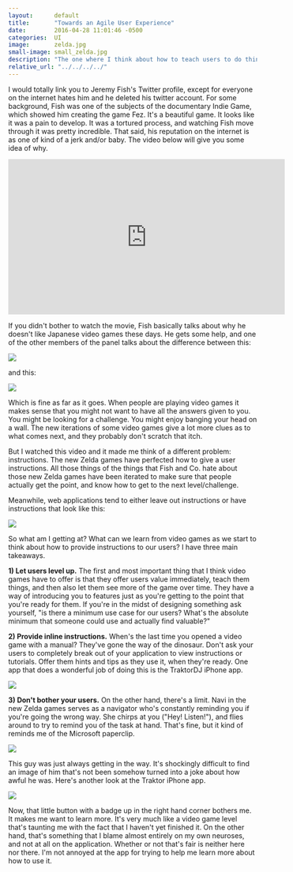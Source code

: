 ```yaml
---
layout:      default
title:       "Towards an Agile User Experience"
date:        2016-04-28 11:01:46 -0500
categories:  UI
image:       zelda.jpg
small-image: small_zelda.jpg
description: "The one where I think about how to teach users to do things."
relative_url: "../../../../"
---
```

I would totally link you to Jeremy Fish's Twitter profile, except for everyone on the internet hates him and he deleted his twitter account. For some background, Fish was one of the subjects of the documentary Indie Game, which showed him creating the game Fez. It's a beautiful game. It looks like it was a pain to develop. It was a tortured process, and watching Fish move through it was pretty incredible. That said, his reputation on the internet is as one of kind of a jerk and/or baby. The video below will give you some idea of why.

<iframe width="560" height="315" src="https://www.youtube.com/embed/yKUGwlFJAHw" frameborder="0" allowfullscreen></iframe>

If you didn't bother to watch the movie, Fish basically talks about why he doesn't like Japanese video games these days. He gets some help, and one of the other members of the panel talks about the difference between this:

<img src="{{ page.relative_url }}image/itsdangerous.jpg">


and this:


<img src="{{ page.relative_url }}image/navi.jpg">


Which is fine as far as it goes. When people are playing video games it makes sense that you might not want to have all the answers given to you. You might be looking for a challenge. You might enjoy banging your head on a wall. The new iterations of some video games give a lot more clues as to what comes next, and they probably don't scratch that itch.

But I watched this video and it made me think of a different problem: instructions. The new Zelda games have perfected how to give a user instructions. All those things of the things that Fish and Co. hate about those new Zelda games have been iterated to make sure that people actually get the point, and know how to get to the next level/challenge.

Meanwhile, web applications tend to either leave out instructions or have instructions that look like this:

<img src="{{ page.relative_url }}image/facebook_instructions.png">

So what am I getting at? What can we learn from video games as we start to think about how to provide instructions to our users? I have three main takeaways.

**1) Let users level up.** The first and most important thing that I think video games have to offer is that they offer users value immediately, teach them things, and then also let them see more of the game over time. They have a way of introducing you to features just as you're getting to the point that you're ready for them. If you're in the midst of designing something ask yourself, "is there a minimum use case for our users? What's the absolute minimum that someone could use and actually find valuable?"

**2) Provide inline instructions.** When's the last time you opened a video game with a manual? They've gone the way of the dinosaur. Don't ask your users to completely break out of your application to view instructions or tutorials. Offer them hints and tips as they use it, when they're ready. One app that does a wonderful job of doing this is the TraktorDJ iPhone app.

<img src="{{ page.relative_url }}image/traktor_inst.PNG">

**3) Don't bother your users.** On the other hand, there's a limit. Navi in the new Zelda games serves as a navigator who's constantly reminding you if you're going the wrong way. She chirps at you ("Hey! Listen!"), and flies around to try to remind you of the task at hand. That's fine, but it kind of reminds me of the Microsoft paperclip.

<img src="{{ page.relative_url }}image/clippy.jpg">

This guy was just always getting in the way. It's shockingly difficult to find an image of him that's not been somehow turned into a joke about how awful he was. Here's another look at the Traktor iPhone app.

<img src="{{ page.relative_url }}image/bothering.PNG">

Now, that little button with a badge up in the right hand corner bothers me. It makes me want to learn more. It's very much like a video game level that's taunting me with the fact that I haven't yet finished it. On the other hand, that's something that I blame almost entirely on my own neuroses, and not at all on the application. Whether or not that's fair is neither here nor there. I'm not annoyed at the app for trying to help me learn more about how to use it.
